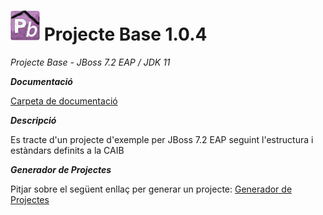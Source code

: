 # ![Logo](https://github.com/GovernIB/maven/raw/binaris/projectebase/icon.png) Projecte Base 1.0.4

*Projecte Base - JBoss 7.2 EAP / JDK 11*


***Documentació***

[Carpeta de documentació](./doc)

***Descripció***

Es tracte d'un projecte d'exemple per JBoss 7.2 EAP seguint l'estructura i estàndars definits a la CAIB

***Generador de Projectes***

Pitjar sobre el següent enllaç per generar un projecte: [Generador de Projectes](http://htmlpreview.github.io/?https://github.com/GovernIB/projectebase/blob/projectebase-1.0/generadordecomanda.html)


